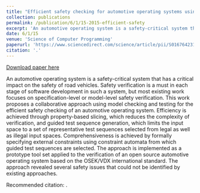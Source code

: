 ```yaml
---
title: "Efficient safety checking for automotive operating systems using property-based slicing and constraint-based environment generation"
collection: publications
permalink: /publication/6/1/15-2015-efficient-safety
excerpt: 'An automotive operating system is a safety-critical system that has a critical impact on the safety of road vehicles. Safety verification is a must in each stage of software development in such a system, but most existing work focuses on specification-level or model-level safety verification. This work proposes a collaborative approach using model checking and testing for the efficient safety checking of an automotive operating system. Efficiency is achieved through property-based slicing, which reduces the complexity of verification, and guided test sequence generation, which limits the input space to a set of representative test sequences selected from legal as well as illegal input spaces. Comprehensiveness is achieved by formally specifying external constraints using constraint automata from which guided test sequences are selected. The approach is implemented as a prototype tool set applied to the verification of an open source automotive operating system based on the OSEK/VDX international standard. The approach revealed several safety issues that could not be identified by existing approaches.'
date: 6/1/15
venue: 'Science of Computer Programming'
paperurl: 'https://www.sciencedirect.com/science/article/pii/S0167642314004766'
citation: '.'
---
```


<a href='https://www.sciencedirect.com/science/article/pii/S0167642314004766'>Download paper here</a>

An automotive operating system is a safety-critical system that has a critical impact on the safety of road vehicles. Safety verification is a must in each stage of software development in such a system, but most existing work focuses on specification-level or model-level safety verification. This work proposes a collaborative approach using model checking and testing for the efficient safety checking of an automotive operating system. Efficiency is achieved through property-based slicing, which reduces the complexity of verification, and guided test sequence generation, which limits the input space to a set of representative test sequences selected from legal as well as illegal input spaces. Comprehensiveness is achieved by formally specifying external constraints using constraint automata from which guided test sequences are selected. The approach is implemented as a prototype tool set applied to the verification of an open source automotive operating system based on the OSEK/VDX international standard. The approach revealed several safety issues that could not be identified by existing approaches.

Recommended citation: .